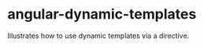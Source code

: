 angular-dynamic-templates
=========================

Illustrates how to use dynamic templates via a directive.